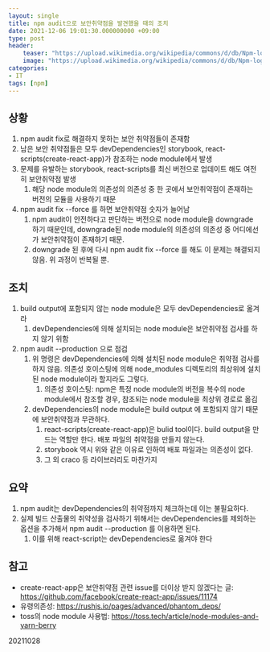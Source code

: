 ```yaml
---
layout: single
title: npm audit으로 보안취약점을 발견했을 때의 조치
date: 2021-12-06 19:01:30.000000000 +09:00
type: post
header:
    teaser: "https://upload.wikimedia.org/wikipedia/commons/d/db/Npm-logo.svg"
    image: "https://upload.wikimedia.org/wikipedia/commons/d/db/Npm-logo.svg"
categories:
- IT
tags: [npm]
---
```


## 상황

1. npm audit fix로 해결하지 못하는 보안 취약점들이 존재함
2. 남은 보안 취약점들은 모두 devDependencies인 storybook, react-scripts(create-react-app)가 참조하는 node module에서 발생
3. 문제를 유발하는 storybook, react-scripts를 최신 버전으로 업데이트 해도 여전히 보안취약점 발생
	1. 해당 node module의 의존성의 의존성 중 한 곳에서 보안취약점이 존재하는 버전의 모듈을 사용하기 때문
4. npm audit fix --force 를 하면 보안취약점 숫자가 늘어남
	1. npm audit이 안전하다고 판단하는 버전으로 node module을 downgrade 하기 때문인데, downgrade된 node module의 의존성의 의존성 중 어디에선가 보안취약점이 존재하기 때문.
	2. downgrade 된 후에 다시 npm audit fix --force 를 해도 이 문제는 해결되지 않음. 위 과정이 반복될 뿐.

## 조치

1. build output에 포함되지 않는 node module은 모두 devDependencies로 옮겨라
	1. devDependencies에 의해 설치되는 node module은 보안취약점 검사를 하지 않기 위함
2. npm audit --production  으로 점검
	1. 위 명령은 devDependencies에 의해 설치된 node module은 취약점 검사를 하지 않음. 의존성 호이스팅에 의해 node_modules 디렉토리의 최상위에 설치된 node module이라 할지라도 그렇다.
		1. 의존성 호이스팅: npm은 특정 node module의 버전을 복수의 node module에서 참조할 경우, 참조되는 node module을 최상위 경로로 옮김
	2. devDependencies의 node module은 build output 에 포함되지 않기 때문에 보안취약점과 무관하다.
		1. react-scripts(create-react-app)은 bulid tool이다. build output을 만드는 역할만 한다. 배포 파일의 취약점을 만들지 않는다.
		2. storybook 역시 위와 같은 이유로 인하여 배포 파일과는 의존성이 없다.
		3. 그 외 craco 등 라이브러리도 마찬가지

## 요약

1. npm audit는 devDependencies의 취약점까지 체크하는데 이는 불필요하다.
2. 실제 빌드 산출물의 취약성을 검사하기 위해서는 devDependencies를 제외하는 옵션을 추가해서 npm audit --production 를 이용하면 된다.
	1. 이를 위해 react-script는 devDependencies로 옮겨야 한다


## 참고

- create-react-app은 보안취약점 관련 issue를 더이상 받지 않겠다는 글: https://github.com/facebook/create-react-app/issues/11174
- 유령의존성: https://rushjs.io/pages/advanced/phantom_deps/
- toss의 node module 사용법: https://toss.tech/article/node-modules-and-yarn-berry

20211028
